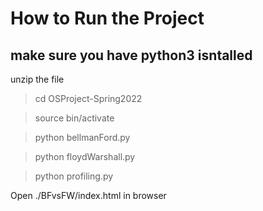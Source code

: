 # How to Run the Project

## make sure you have python3 isntalled

unzip the file

> cd OSProject-Spring2022

> source bin/activate

> python bellmanFord.py

> python floydWarshall.py

> python profiling.py

Open ./BFvsFW/index.html in browser